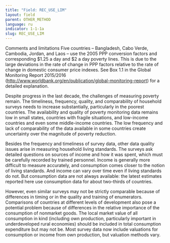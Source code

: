 ```yaml
---
title: "Field: REC_USE_LIM"
layout: field
parent: OTHER_METHOD
language: ru
indicator: 1-1-1a
slug: REC_USE_LIM
---
```

Comments and limitations
Five countries – Bangladesh, Cabo Verde, Cambodia, Jordan, and Laos – use the 2005 PPP conversion factors and corresponding $1.25 a day and $2 a day poverty lines. This is due to the large deviations in the rate of change in PPP factors relative to the rate of change in domestic consumer price indexes. See Box 1.1 in the Global Monitoring Report 2015/2016 (http://www.worldbank.org/en/publication/global-monitoring-report) for a detailed explanation. 

Despite progress in the last decade, the challenges of measuring poverty remain. The timeliness, frequency, quality, and comparability of household surveys needs to increase substantially, particularly in the poorest countries. The availability and quality of poverty monitoring data remains low in small states, countries with fragile situations, and low-income countries and even some middle-income countries. The low frequency and lack of comparability of the data available in some countries create uncertainty over the magnitude of poverty reduction.
 
Besides the frequency and timeliness of survey data, other data quality issues arise in measuring household living standards. The surveys ask detailed questions on sources of income and how it was spent, which must be carefully recorded by trained personnel. Income is generally more difficult to measure accurately, and consumption comes closer to the notion of living standards. And income can vary over time even if living standards do not. But consumption data are not always available: the latest estimates reported here use consumption data for about two-thirds of countries. 

However, even similar surveys may not be strictly comparable because of differences in timing or in the quality and training of enumerators. Comparisons of countries at different levels of development also pose a potential problem because of differences in the relative importance of the consumption of nonmarket goods. The local market value of all consumption in kind (including own production, particularly important in underdeveloped rural economies) should be included in total consumption expenditure but may not be. Most survey data now include valuations for consumption or income from own production, but valuation methods vary.